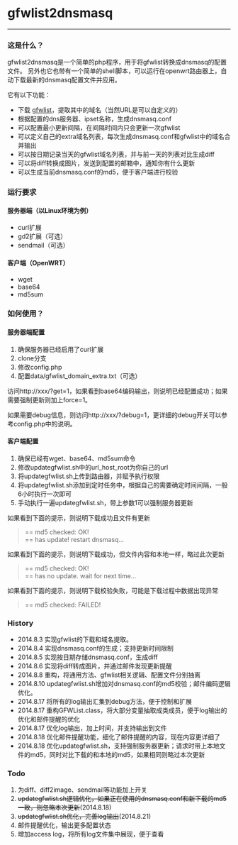 # gfwlist2dnsmasq
---
### 这是什么？
gfwlist2dnsmasq是一个简单的php程序，用于将gfwlist转换成dnsmasq的配置文件。
另外也它也带有一个简单的shell脚本，可以运行在openwrt路由器上，自动下载最新的dnsmasq配置文件并应用。

它有以下功能：

* 下载 [gfwlist](https://autoproxy-gfwlist.googlecode.com/svn/trunk/gfwlist.txt)，提取其中的域名（当然URL是可以自定义的）
* 根据配置的dns服务器、ipset名称，生成dnsmasq.conf
* 可以配置最小更新间隔，在间隔时间内只会更新一次gfwlist
* 可以定义自己的extra域名列表，每次生成dnsmasq.conf和gfwlist中的域名合并输出
* 可以按日期记录当天的gfwlist域名列表，并与前一天的列表对比生成diff
* 可以将diff转换成图片，发送到配置的邮箱中，通知你有什么更新
* 可以生成当前dnsmasq.conf的md5，便于客户端进行校验

### 运行要求
#### 服务器端（以Linux环境为例）
* curl扩展
* gd2扩展（可选）
* sendmail（可选）

#### 客户端（OpenWRT）
* wget
* base64
* md5sum

### 如何使用？
#### 服务器端配置
1. 确保服务器已经启用了curl扩展
2. clone分支
3. 修改config.php
4. 配置data/gfwlist\_domain_extra.txt（可选）

访问http://xxx/?get=1，如果看到base64编码输出，则说明已经配置成功；如果需要强制更新则加上force=1。

如果需要debug信息，则访问http://xxx/?debug=1，更详细的debug开关可以参考config.php中的说明。

#### 客户端配置
1. 确保已经有wget、base64、md5sum命令
2. 修改updategfwlist.sh中的url_host_root为你自己的url
3. 将updategfwlist.sh上传到路由器，并赋予执行权限
4. 将updategfwlist.sh添加到定时任务中，根据自己的需要确定时间间隔，一般6小时执行一次即可
5. 手动执行一遍updategfwlist.sh，带上参数1可以强制服务器更新

如果看到下面的提示，则说明下载成功且文件有更新

> == md5 checked: OK!  
> == has update! restart dnsmasq...

如果看到下面的提示，则说明下载成功，但文件内容和本地一样，略过此次更新

> == md5 checked: OK!  
> == has no update. wait for next time...

如果看到下面的提示，则说明下载校验失败，可能是下载过程中数据出现异常

> == md5 checked: FAILED!  

### History
* 2014.8.3 实现gfwlist的下载和域名提取。
* 2014.8.4 实现dnsmasq.conf的生成；支持更新时间限制
* 2014.8.5 实现按日期存储dnsmasq.conf，生成diff
* 2014.8.6 实现将diff转成图片，并通过邮件发现更新提醒
* 2014.8.8 重构，将通用方法、gfwlist相关逻辑、配置文件分别抽离
* 2014.8.10 updategfwlist.sh增加对dnsmasq.conf的md5校验；邮件编码逻辑优化。
* 2014.8.17 将所有的log输出汇集到debug方法，便于控制和扩展
* 2014.8.17 重构GFWList.class，将大部分变量抽取成类成员，便于log输出的优化和邮件提醒的优化
* 2014.8.17 优化log输出，加上时间，并支持输出到文件
* 2014.8.18 优化邮件提醒功能，细化了邮件提醒的内容，现在内容更详细了
* 2014.8.18 优化updategfwlist.sh，支持强制服务器更新；请求时带上本地文件的md5，同时对比下载的和本地的md5，如果相同则略过本次更新

### Todo
1. 为diff、diff2image、sendmail等功能加上开关
2. <del>updategfwlist.sh逻辑优化，如果正在使用的dnsmasq.conf和新下载的md5一致，则忽略本次更新</del>(2014.8.18)
3. <del>updategfwlist.sh优化，完善log输出</del>(2014.8.21)
4. 邮件提醒优化，输出更多配置状态
5. 增加access log，将所有log文件集中展现，便于查看
